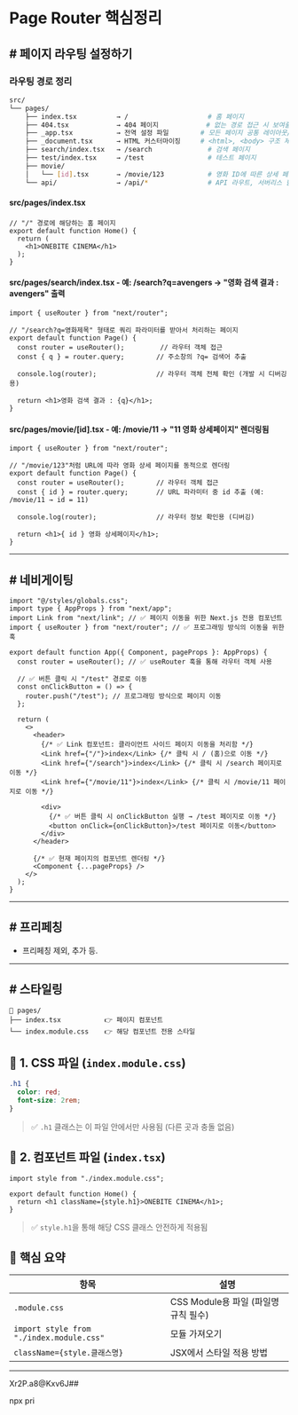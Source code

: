 # Page Router 핵심정리

## # 페이지 라우팅 설정하기
### 라우팅 경로 정리
```bash
src/
└── pages/
    ├── index.tsx          → /                    # 홈 페이지
    ├── 404.tsx            → 404 페이지            # 없는 경로 접근 시 보여줄 커스텀 에러 페이지
    ├── _app.tsx           → 전역 설정 파일        # 모든 페이지 공통 레이아웃/스타일 설정
    ├── _document.tsx      → HTML 커스터마이징     # <html>, <body> 구조 제어 (서버사이드 전용)
    ├── search/index.tsx   → /search              # 검색 페이지
    ├── test/index.tsx     → /test                # 테스트 페이지
    ├── movie/
    │   └── [id].tsx       → /movie/123           # 영화 ID에 따른 상세 페이지 (동적 라우팅)
    └── api/               → /api/*               # API 라우트, 서버리스 함수 위치

```

#### src/pages/index.tsx
```tsx
// "/" 경로에 해당하는 홈 페이지
export default function Home() {
  return (
    <h1>ONEBITE CINEMA</h1>
  );
}
```

#### src/pages/search/index.tsx - 예: /search?q=avengers → "영화 검색 결과 : avengers" 출력
```tsx
import { useRouter } from "next/router";

// "/search?q=영화제목" 형태로 쿼리 파라미터를 받아서 처리하는 페이지
export default function Page() {
  const router = useRouter();         // 라우터 객체 접근
  const { q } = router.query;        // 주소창의 ?q= 검색어 추출

  console.log(router);               // 라우터 객체 전체 확인 (개발 시 디버깅용)

  return <h1>영화 검색 결과 : {q}</h1>;
}
```

#### src/pages/movie/[id].tsx -  예: /movie/11 → "11 영화 상세페이지" 렌더링됨
```tsx
import { useRouter } from "next/router";

// "/movie/123"처럼 URL에 따라 영화 상세 페이지를 동적으로 렌더링
export default function Page() {
  const router = useRouter();        // 라우터 객체 접근
  const { id } = router.query;       // URL 파라미터 중 id 추출 (예: /movie/11 → id = 11)

  console.log(router);               // 라우터 정보 확인용 (디버깅)

  return <h1>{ id } 영화 상세페이지</h1>;
}
```



---

## # 네비게이팅
```tsx
import "@/styles/globals.css";
import type { AppProps } from "next/app";
import Link from "next/link"; // ✅ 페이지 이동을 위한 Next.js 전용 컴포넌트
import { useRouter } from "next/router"; // ✅ 프로그래밍 방식의 이동을 위한 훅

export default function App({ Component, pageProps }: AppProps) {
  const router = useRouter(); // ✅ useRouter 훅을 통해 라우터 객체 사용

  // ✅ 버튼 클릭 시 "/test" 경로로 이동
  const onClickButton = () => {
    router.push("/test"); // 프로그래밍 방식으로 페이지 이동
  };

  return (
    <>
      <header>
        {/* ✅ Link 컴포넌트: 클라이언트 사이드 페이지 이동을 처리함 */}
        <Link href={"/"}>index</Link> {/* 클릭 시 / (홈)으로 이동 */}
        <Link href={"/search"}>index</Link> {/* 클릭 시 /search 페이지로 이동 */}
        <Link href={"/movie/11"}>index</Link> {/* 클릭 시 /movie/11 페이지로 이동 */}

        <div>
          {/* ✅ 버튼 클릭 시 onClickButton 실행 → /test 페이지로 이동 */}
          <button onClick={onClickButton}>/test 페이지로 이동</button>
        </div>
      </header>

      {/* ✅ 현재 페이지의 컴포넌트 렌더링 */}
      <Component {...pageProps} />
    </>
  );
}
```

---

## # 프리페칭
- 프리페칭 제외, 추가 등.

---

## # 스타일링
```
📁 pages/
├── index.tsx           👉 페이지 컴포넌트
└── index.module.css    👉 해당 컴포넌트 전용 스타일
```


## 🧾 1. CSS 파일 (`index.module.css`)

```css
.h1 {
  color: red;
  font-size: 2rem;
}
```

> ✅ `.h1` 클래스는 이 파일 안에서만 사용됨 (다른 곳과 충돌 없음)


## 🧩 2. 컴포넌트 파일 (`index.tsx`)

```tsx
import style from "./index.module.css";

export default function Home() {
  return <h1 className={style.h1}>ONEBITE CINEMA</h1>;
}
```

> ✅ `style.h1`을 통해 해당 CSS 클래스 안전하게 적용됨


## 📌 핵심 요약

| 항목 | 설명 |
|------|------|
| `.module.css` | CSS Module용 파일 (파일명 규칙 필수) |
| `import style from "./index.module.css"` | 모듈 가져오기 |
| `className={style.클래스명}` | JSX에서 스타일 적용 방법 |




---

Xr2P.a8@Kxv6J##

npx pri